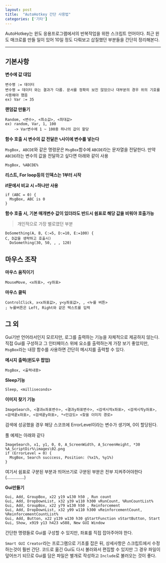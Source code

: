 ```yaml
---
layout: post
title:  "AutoHotkey 간단 사용법"
categories: ['기타']
---
```


AutoHotkey는 윈도 응용프로그램에서의 반복작업을 위한 스크립트 언어이다. 최근 윈도 매크로를 만들 일이 있어 10일 정도 다뤄보고 삽질했던 부분들을 간단히 정리해본다.

---

## 기본사항

**변수에 값 대입**

```
변수명 := 데이터
변수명 = 데이터 와는 결과가 다름. 문서를 정확히 보진 않았으나 대부분의 경우 위의 기호를 사용해야 했음
ex) Var := 35
```

**랜덤값 만들기**

```
Random, <변수>, <최소값>, <최대값>
ex) random, Var, 1, 100
    -> Var변수에 1 ~ 100중 하나의 값이 할당
```

**함수 호출 시 변수의 값 전달은 `%`사이에 변수를 넣는다**

`MsgBox, ABCDE`와 같은 명령문은 `MsgBox`함수에 `ABCDE`라는 문자열을 전달한다. 만약 `ABCDE`라는 변수의 값을 전달하고 싶다면 아래와 같이 사용

```
MsgBox, %ABCDE%
```

**리스트, For loop등의 인덱스는 1부터 시작**

**if문에서 비교 시 `=`하나만 사용**

```
if (ABC = 0) {
  MsgBox, ABC is 0
}
```

**함수 호출 시, 기본 매개변수 값이 있더라도 반드시 쉼표로 해당 값을 비워야 호출가능**

> 개인적으로 가장 별로였던 부분

```
DoSomething(A, B, C:=5, D:=10, E:=100) {
C, D값을 생략하고 호출시)
  DoSomething(30, 50, , , 120)
```

## 마우스 조작

**마우스 움직이기**

```
MouseMove, <x좌표>, <y좌표>
```

**마우스 클릭**

```
ControlClick, x<x좌표값>, y<y좌표값>, , <누를 버튼>
; 누를버튼은 Left, Right와 같은 텍스트를 입력
```

## 그 외

Gui기반 언어라서인지 모르지만, 로그를 출력하는 기능을 자체적으로 제공하지 않는다. 직접 Gui를 구성하고 그 인터페이스 위에 요소를 출력하는게 가장 보기 좋았지만, `MsgBox`라는 내장 함수를 사용하면 간단히 메시지를 출력할 수 있다.

**메시지 출력(윈도우 팝업)**

```
MsgBox, <출력내용>
```

**Sleep기능**

```
Sleep, <milliseconds>
```

**이미지 찾기 기능**

```
ImageSearch, <결과x좌표변수>, <결과y좌표변수>, <검색시작x좌표>, <검색시작y좌표>, <검색끝x좌표>, <검색끝y좌표>, *<민감도> <찾을 이미지 경로>
```
검색에 성공했을 경우 해당 스코프에 ErrorLevel이라는 변수가 생기며, 0이 할당된다.

풀 예제는 아래와 같다

```
ImageSearch, x1, y1, 0, 0, A_ScreenWidth, A_ScreenHeight, *30 %A_ScriptDir%\images\02.png
if (ErrorLevel = 0) {
  MsgBox, Search succcess, Position: (%x1%, %y1%)
}
```

여기서 쉼표로 구분된 부분과 띄어쓰기로 구분된 부분은 전부 지켜주어야한다(..............)


**Gui만들기**

```
Gui, Add, GroupBox, x22 y19 w130 h50 , Run count
Gui, Add, DropDownList, x32 y39 w110 h300 vRunCount, %RunCountList%
Gui, Add, GroupBox, x22 y79 w130 h50 , Reinforcement
Gui, Add, DropDownList, x32 y99 w110 h300 vReinforcementCount, %ReinforcementCountList%
Gui, Add, Button, x22 y139 w130 h30 gStartFunction vStartButton, Start
Gui, Show, x919 y13 h423 w588, New GUI Window
```

간단한 명령들로 Gui를 구성할 수 있지만, 좌표를 직접 잡아주어야 한다.

`Smart GUI Creator`라는 프로그램으로 기초를 잡은 뒤, 상세사항은 스크립트에서 수정하는것이 훨씬 간단. 코드로 옮긴 Gui도 다시 불러와서 편집할 수 있지만 그 경우 파일이 덮어쓰기 되므로 Gui를 담은 파일은 별개로 작성하고 `Include`로 불러오는 것이 좋다.
